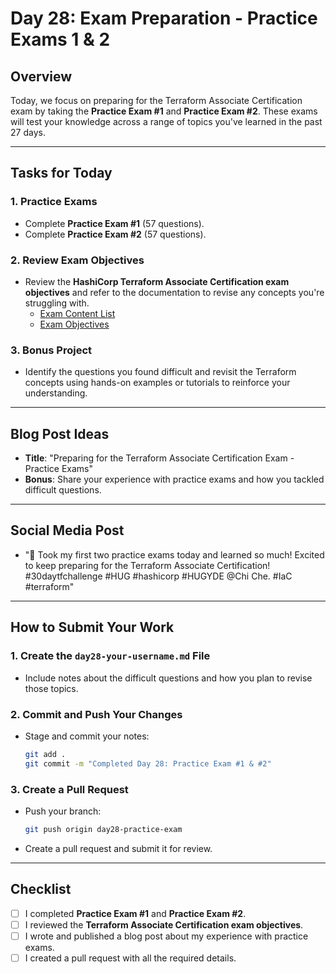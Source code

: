 # Day 28: Exam Preparation - Practice Exams 1 & 2

## Overview

Today, we focus on preparing for the Terraform Associate Certification exam by taking the **Practice Exam #1** and **Practice Exam #2**. These exams will test your knowledge across a range of topics you've learned in the past 27 days.

---

## Tasks for Today

### 1. **Practice Exams**
   - Complete **Practice Exam #1** (57 questions).
   - Complete **Practice Exam #2** (57 questions).

### 2. **Review Exam Objectives**
   - Review the **HashiCorp Terraform Associate Certification exam objectives** and refer to the documentation to revise any concepts you're struggling with.
     - [Exam Content List](https://developer.hashicorp.com/terraform/tutorials/certification-003/associate-study-003)
     - [Exam Objectives](https://developer.hashicorp.com/terraform/tutorials/certification-003/associate-study-003)

### 3. **Bonus Project**
   - Identify the questions you found difficult and revisit the Terraform concepts using hands-on examples or tutorials to reinforce your understanding.

---

## Blog Post Ideas
- **Title**: "Preparing for the Terraform Associate Certification Exam - Practice Exams"
- **Bonus**: Share your experience with practice exams and how you tackled difficult questions.

---

## Social Media Post
- "🚀 Took my first two practice exams today and learned so much! Excited to keep preparing for the Terraform Associate Certification! #30daytfchallenge #HUG #hashicorp #HUGYDE @Chi Che. #IaC #terraform"

---

## How to Submit Your Work

### 1. **Create the `day28-your-username.md` File**
   - Include notes about the difficult questions and how you plan to revise those topics.

### 2. **Commit and Push Your Changes**
   - Stage and commit your notes:
     ```bash
     git add .
     git commit -m "Completed Day 28: Practice Exam #1 & #2"
     ```

### 3. **Create a Pull Request**
   - Push your branch:
     ```bash
     git push origin day28-practice-exam
     ```
   - Create a pull request and submit it for review.

---

## Checklist
- [ ] I completed **Practice Exam #1** and **Practice Exam #2**.
- [ ] I reviewed the **Terraform Associate Certification exam objectives**.
- [ ] I wrote and published a blog post about my experience with practice exams.
- [ ] I created a pull request with all the required details.
